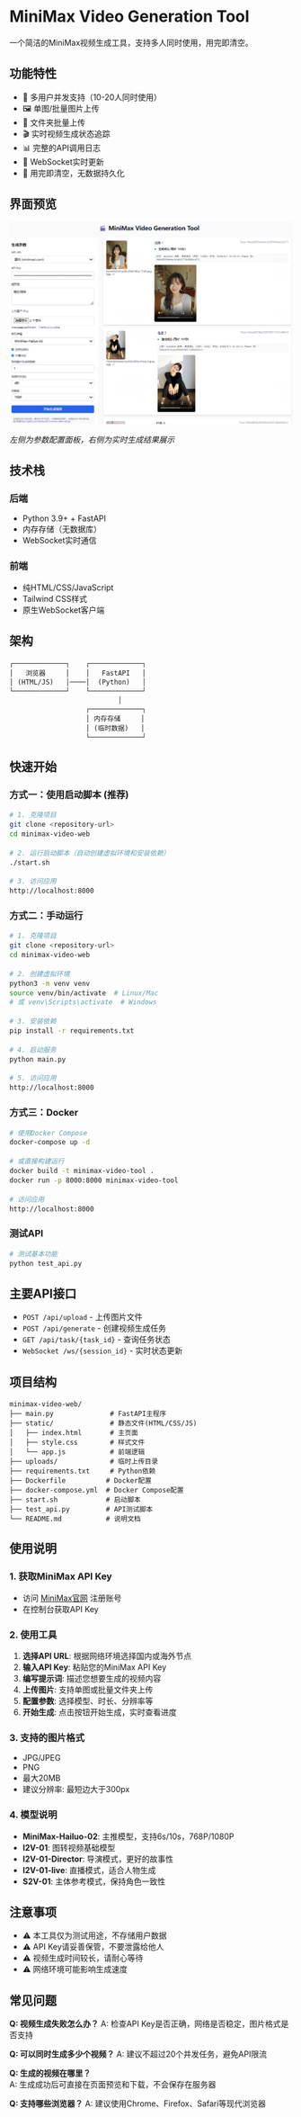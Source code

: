 # MiniMax Video Generation Tool

一个简洁的MiniMax视频生成工具，支持多人同时使用，用完即清空。

## 功能特性

- 🎯 多用户并发支持（10-20人同时使用）
- 🖼️ 单图/批量图片上传  
- 📁 文件夹批量上传
- 🎬 实时视频生成状态追踪
- 📊 完整的API调用日志
- 🔄 WebSocket实时更新
- 🧹 用完即清空，无数据持久化

## 界面预览

![网站截图](./screenshots/screenshot.png)

*左侧为参数配置面板，右侧为实时生成结果展示*

## 技术栈

### 后端
- Python 3.9+ + FastAPI
- 内存存储（无数据库）
- WebSocket实时通信

### 前端
- 纯HTML/CSS/JavaScript
- Tailwind CSS样式
- 原生WebSocket客户端

## 架构

```
┌─────────────┐    ┌─────────────┐
│   浏览器     │    │   FastAPI   │
│ (HTML/JS)   │────│  (Python)   │
└─────────────┘    └─────────────┘
                           │
                   ┌─────────────┐
                   │ 内存存储     │
                   │ (临时数据)   │
                   └─────────────┘
```

## 快速开始

### 方式一：使用启动脚本 (推荐)

```bash
# 1. 克隆项目
git clone <repository-url>
cd minimax-video-web

# 2. 运行启动脚本（自动创建虚拟环境和安装依赖）
./start.sh

# 3. 访问应用
http://localhost:8000
```

### 方式二：手动运行

```bash
# 1. 克隆项目
git clone <repository-url>
cd minimax-video-web

# 2. 创建虚拟环境
python3 -m venv venv
source venv/bin/activate  # Linux/Mac
# 或 venv\Scripts\activate  # Windows

# 3. 安装依赖
pip install -r requirements.txt

# 4. 启动服务
python main.py

# 5. 访问应用
http://localhost:8000
```

### 方式三：Docker

```bash
# 使用Docker Compose
docker-compose up -d

# 或直接构建运行
docker build -t minimax-video-tool .
docker run -p 8000:8000 minimax-video-tool

# 访问应用
http://localhost:8000
```

### 测试API

```bash
# 测试基本功能
python test_api.py
```

## 主要API接口

- `POST /api/upload` - 上传图片文件
- `POST /api/generate` - 创建视频生成任务
- `GET /api/task/{task_id}` - 查询任务状态
- `WebSocket /ws/{session_id}` - 实时状态更新

## 项目结构

```
minimax-video-web/
├── main.py              # FastAPI主程序
├── static/              # 静态文件(HTML/CSS/JS)
│   ├── index.html       # 主页面
│   ├── style.css        # 样式文件
│   └── app.js           # 前端逻辑
├── uploads/             # 临时上传目录
├── requirements.txt     # Python依赖
├── Dockerfile          # Docker配置
├── docker-compose.yml  # Docker Compose配置
├── start.sh            # 启动脚本
├── test_api.py         # API测试脚本
└── README.md           # 说明文档
```

## 使用说明

### 1. 获取MiniMax API Key
- 访问 [MiniMax官网](https://www.minimaxi.com/) 注册账号
- 在控制台获取API Key

### 2. 使用工具
1. **选择API URL**: 根据网络环境选择国内或海外节点
2. **输入API Key**: 粘贴您的MiniMax API Key
3. **编写提示词**: 描述您想要生成的视频内容
4. **上传图片**: 支持单图或批量文件夹上传
5. **配置参数**: 选择模型、时长、分辨率等
6. **开始生成**: 点击按钮开始生成，实时查看进度

### 3. 支持的图片格式
- JPG/JPEG
- PNG  
- 最大20MB
- 建议分辨率: 最短边大于300px

### 4. 模型说明
- **MiniMax-Hailuo-02**: 主推模型，支持6s/10s，768P/1080P
- **I2V-01**: 图转视频基础模型
- **I2V-01-Director**: 导演模式，更好的故事性
- **I2V-01-live**: 直播模式，适合人物生成
- **S2V-01**: 主体参考模式，保持角色一致性

## 注意事项

- ⚠️ 本工具仅为测试用途，不存储用户数据
- ⚠️ API Key请妥善保管，不要泄露给他人
- ⚠️ 视频生成时间较长，请耐心等待
- ⚠️ 网络环境可能影响生成速度

## 常见问题

**Q: 视频生成失败怎么办？**
A: 检查API Key是否正确，网络是否稳定，图片格式是否支持

**Q: 可以同时生成多少个视频？**
A: 建议不超过20个并发任务，避免API限流

**Q: 生成的视频在哪里？**  
A: 生成成功后可直接在页面预览和下载，不会保存在服务器

**Q: 支持哪些浏览器？**
A: 建议使用Chrome、Firefox、Safari等现代浏览器